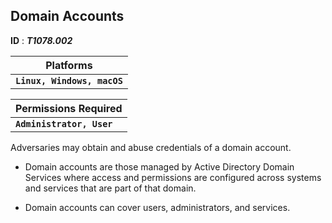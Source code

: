 ## **Domain Accounts**

**ID** : ***T1078.002***

| Platforms | 
| --- | 
| **`Linux, Windows, macOS`** |


| Permissions Required | 
| --- | 
| **`Administrator, User`** |


Adversaries may obtain and abuse credentials of a domain account.

- Domain accounts are those managed by Active Directory Domain Services where access and permissions are configured across systems and services that are part of that domain. 

- Domain accounts can cover users, administrators, and services. 